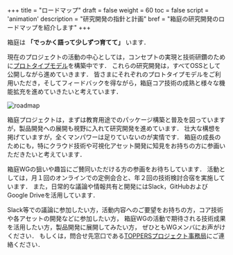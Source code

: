 +++
title = "ロードマップ"
draft = false
weight = 60
toc = false
script = 'animation'
description = "研究開発の指針と計画"
bref = "箱庭の研究開発のロードマップを紹介します"
+++

箱庭は **「でっかく語って少しずつ育てて」** います．

現在のプロジェクトの活動の中心としては，コンセプトの実現と技術研鑽のために[プロトタイプモデル](/prototypes)を構築中です．
これらの研究開発は，すべてOSSとして公開しながら進めていきます．
皆さまにそれぞれのプロトタイプモデルをご利用いただき，そしてフィードバックを得ながら，箱庭コア技術の成熟と様々な機能拡充を進めていきたいと考えています．

![roadmap](/hakoniwa/img/docs/roadmap1.png)


箱庭プロジェクトは，まずは教育用途でのパッケージ構築と普及を図っていますが，製品開発への展開も視野に入れて研究開発を進めています．
壮大な構想を掲げていますが，全くマンパワーは足りていないのが実情です．
箱庭の成長のためにも，特にクラウド技術や可視化アセット開発に知見をお持ちの方に参画いただきたいと考えています．

箱庭WGの狙いや趣旨にご賛同いただける方の参画をお待ちしています．
活動としては，月１回のオンラインでの定例会合と、年２回の技術検討合宿を実施しています．
また，日常的な議論や情報共有と開発にはSlack，GitHubおよびGoogle Driveを活用しています．

Slack等での議論に参加したい方，活動内容へのご要望をお持ちの方，コア技術や各アセットの開発などに参加したい方，
箱庭WGの活動で期待される技術成果を活用したい方，製品開発に展開してみたい方，
ぜひともWGメンバにお声がけください．
もしくは，問合せ先窓口である[TOPPERSプロジェクト事務局](https://toppers.jp/contacts.html)にご連絡ください．

